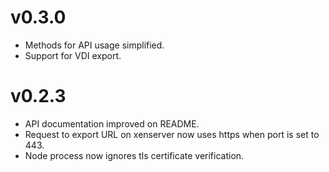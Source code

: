 # v0.3.0
- Methods for API usage simplified.
- Support for VDI export.
# v0.2.3
- API documentation improved on README.
- Request to export URL on xenserver now uses https when port is set to 443.
- Node process now ignores tls certificate verification.
